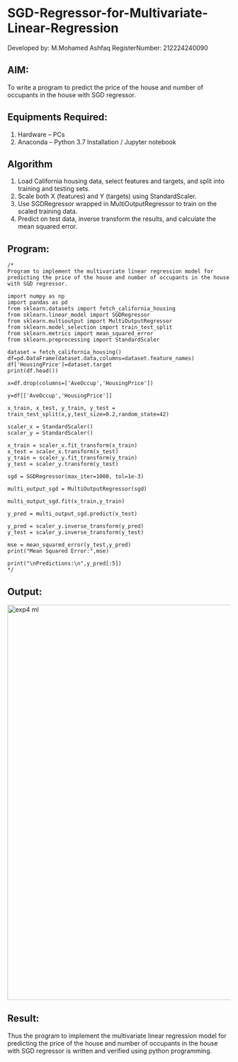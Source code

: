 # SGD-Regressor-for-Multivariate-Linear-Regression
Developed by: M.Mohamed Ashfaq
RegisterNumber:  212224240090

## AIM:
To write a program to predict the price of the house and number of occupants in the house with SGD regressor.

## Equipments Required:
1. Hardware – PCs
2. Anaconda – Python 3.7 Installation / Jupyter notebook

## Algorithm
1. Load California housing data, select features and targets, and split into training and testing sets.
2. Scale both X (features) and Y (targets) using StandardScaler.
3. Use SGDRegressor wrapped in MultiOutputRegressor to train on the scaled training data.
4. Predict on test data, inverse transform the results, and calculate the mean squared error.

## Program:
```
/*
Program to implement the multivariate linear regression model for predicting the price of the house and number of occupants in the house with SGD regressor.

import numpy as np
import pandas as pd
from sklearn.datasets import fetch_california_housing
from sklearn.linear_model import SGDRegressor
from sklearn.multioutput import MultiOutputRegressor
from sklearn.model_selection import train_test_split
from sklearn.metrics import mean_squared_error
from sklearn.preprocessing import StandardScaler

dataset = fetch_california_housing()
df=pd.DataFrame(dataset.data,columns=dataset.feature_names)
df['HousingPrice']=dataset.target
print(df.head())

x=df.drop(columns=['AveOccup','HousingPrice'])

y=df[['AveOccup','HousingPrice']]

x_train, x_test, y_train, y_test = train_test_split(x,y,test_size=0.2,random_state=42)

scaler_x = StandardScaler()
scaler_y = StandardScaler()

x_train = scaler_x.fit_transform(x_train)
x_test = scaler_x.transform(x_test)
y_train = scaler_y.fit_transform(y_train)
y_test = scaler_y.transform(y_test)

sgd = SGDRegressor(max_iter=1000, tol=1e-3)

multi_output_sgd = MultiOutputRegressor(sgd)

multi_output_sgd.fit(x_train,y_train)

y_pred = multi_output_sgd.predict(x_test)

y_pred = scaler_y.inverse_transform(y_pred)
y_test = scaler_y.inverse_transform(y_test)

mse = mean_squared_error(y_test,y_pred)
print("Mean Squared Error:",mse)

print("\nPredictions:\n",y_pred[:5])
*/
```

## Output:
<img width="1382" height="890" alt="exp4 ml" src="https://github.com/user-attachments/assets/4d70b850-0ce9-4cd0-a067-bcdeac01671b" />


## Result:
Thus the program to implement the multivariate linear regression model for predicting the price of the house and number of occupants in the house with SGD regressor is written and verified using python programming.
